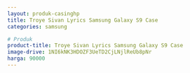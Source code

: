 ```yaml
---
layout: produk-casinghp
title: Troye Sivan Lyrics Samsung Galaxy S9 Case
categories: samsung

# Produk
product-title: Troye Sivan Lyrics Samsung Galaxy S9 Case
image-drive: 1NI6kNK3HDOZF3UeTD2CjLNjlReUb8pNr
harga: 90000
---
```

